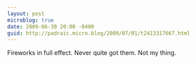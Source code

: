 ```yaml
---
layout: post
microblog: true
date: 2009-06-30 20:00 -0400
guid: http://padraic.micro.blog/2009/07/01/t2413317667.html
---
```

Fireworks in full effect. Never quite got them. Not my thing.
